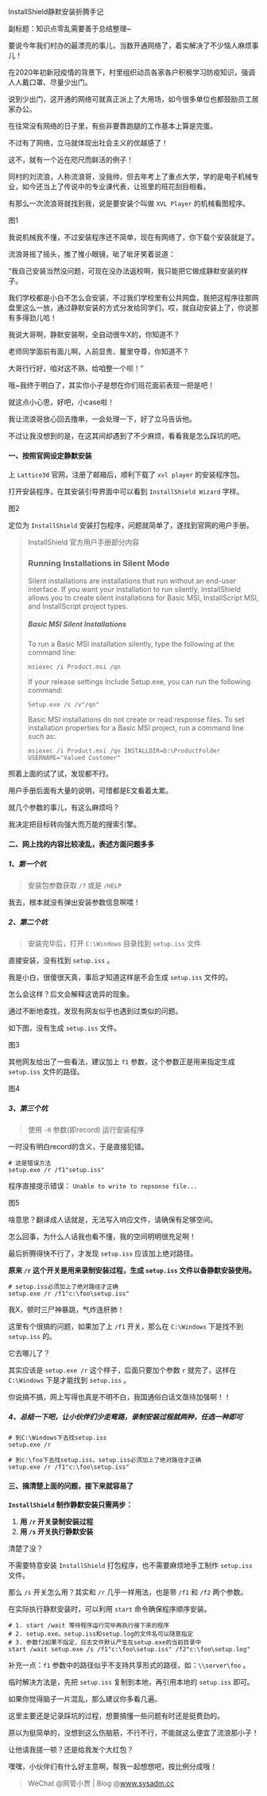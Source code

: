 InstallShield静默安装折腾手记

副标题：知识点零乱需要善于总结整理~



要说今年我们村办的最漂亮的事儿，当数开通网络了，着实解决了不少恼人麻烦事儿！

在2020年初新冠疫情的背景下，村里组织动员各家各户积极学习防疫知识，强调人人戴口罩、尽量少出门。

说到少出门，这开通的网络可就真正派上了大用场，如今很多单位也都鼓励员工居家办公。

在往常没有网络的日子里，有些非要靠跑腿的工作基本上算是完蛋。

不过有了网络，立马就体现出社会主义的优越感了！

这不，就有一个近在咫尺而鲜活的例子！



同村的刘流浪，人称流浪哥，没我帅，但去年考上了重点大学，学的是电子机械专业，如今还当上了传说中的专业课代表，让班里的班花刮目相看。

有那么一次流浪哥就找到我，说是要安装个叫做 `XVL Player` 的机械看图程序。

图1



我说机械我不懂，不过安装程序还不简单，现在有网络了，你下载个安装就是了。

流浪哥摇了摇头，推了推小眼镜，呲了呲牙笑着说道：

“我自己安装当然没问题，可现在没办法返校啊，我只能把它做成静默安装的样子。

我们学校都是小白不怎么会安装，不过我们学校里有公共网盘，我把这程序往那网盘里这么一放，通过静默安装的方式分发给同学们，哎，就自动安装上了，你说那有多得劲儿哈！

我说大哥啊，静默安装啊，全自动很牛X的，你知道不？

老师同学面前有面儿啊，人前显贵、鳌里夺尊，你知道不？

大哥行行好，咱对这不熟，给咱整一个呗！”

哦~我终于明白了，其实你小子是想在你们班花面前表现一把是吧！

就这点小心思，好吧，小case啦！

我让流浪哥放心回去撸串，一会处理一下，好了立马告诉他。

不过让我没想到的是，在这其间却遇到了不少麻烦，看看我是怎么踩坑的吧。



#### 一、按照官网设定静默安装

上 `Lattice3d` 官网，注册了邮箱后，顺利下载了 `xvl player` 的安装程序包。

打开安装程序，在其安装引导界面中可以看到 `InstallShield Wizard` 字样。

图2



定位为 `InstallShield` 安装打包程序，问题就简单了，遂找到官网的用户手册。

>InstallShield 官方用户手册部分内容
>
>### Running Installations in Silent Mode
>
>Silent installations are installations that run without an end-user interface. If you want your installation to run silently, InstallShield allows you to create silent installations for Basic MSI, InstallScript MSI, and InstallScript project types.
>
>##### Basic MSI Silent Installations
>
>To run a Basic MSI installation silently, type the following at the command line:
>
>`msiexec /i Product.msi /qn`
>
>If your release settings include Setup.exe, you can run the following command:
>
>`Setup.exe /s /v"/qn"`
>
>Basic MSI installations do not create or read response files. To set installation properties for a Basic MSI project, run a command line such as:
>
>`msiexec /i Product.msi /qn INSTALLDIR=D:\ProductFolder USERNAME="Valued Customer"`

照着上面的试了试，发现都不行。

用户手册后面有大量的说明，可惜都是E文看着太累。

就几个参数的事儿，有这么麻烦吗？

我决定把目标转向强大而万能的搜索引擎。





#### 二、网上找的内容比较凌乱，表述方面问题多多

##### 1、第一个坑

>  安装包参数获取 `/?` 或是 `/HELP`

我去，根本就没有弹出安装参数信息啊喂！



##### 2、第二个坑

> 安装完毕后，打开 `C:\Windows` 目录找到 `setup.iss` 文件

直接安装，没有找到 `setup.iss` 。

我是小白，很傻很天真，事后才知道这样是不会生成 `setup.iss` 文件的。

怎么会这样？后文会解释这诡异的现象。

通过不断地查找，发现有网友似乎也遇到过类似的问题。

如下图，没有生成 `setup.iss` 文件。

图3



其他网友给出了一些看法，建议加上 `f1` 参数，这个参数正是用来指定生成 `setup.iss` 文件的路径。

图4



##### 3、第三个坑

> 使用 `-R` 参数(即record) 运行安装程序

一时没有明白record的含义，于是直接犯错。

```shell
# 这是错误方法
setup.exe /r /f1"setup.iss"
```

程序直接提示错误： `Unable to write to repsonse file...`

图5



啥意思？翻译成人话就是，无法写入响应文件，请确保有足够空间。

怎么回事，为什么人话我也看不懂，我的空间明明很充足啊！





最后折腾得快不行了，才发现 `setup.iss` 应该加上绝对路径。

**原来 `/r` 这个开关是用来录制安装过程，生成 `setup.iss` 文件以备静默安装使用。**

```shell
# setup.iss必须加上了绝对路径才正确
setup.exe /r /f1"c:\foo\setup.iss"
```



我X，顿时三尸神暴跳，气炸连肝肺！

这里有个很搞的问题，如果加了上 `/f1` 开关，那么在 `C:\Windows` 下是找不到 `setup.iss` 的。

它去哪儿了？

其实应该是 `setup.exe /r` 这个样子，后面只要加个参数 `r` 就完了，这样在 `C:\Windows` 下是才能找到 `setup.iss` 。

你说搞不搞，网上写得也真是不明不白，我国通俗白话文亟待加强啊！！



##### 4、总结一下吧，让小伙伴们少走弯路，录制安装过程就两种，任选一种即可

```shell
# 到C:\Windows下去找setup.iss
setup.exe /r

# 到c:\foo下去找setup.iss，setup.iss必须加上了绝对路径才正确
setup.exe /r /f1"c:\foo\setup.iss"
```



#### 三、搞清楚上面的问题，接下来就容易了

**`InstallShield` 制作静默安装只需两步：**

1. **用 `/r` 开关录制安装过程**
2. **用 `/s` 开关执行静默安装**



清楚了没？

不需要特意安装 `InstallShield` 打包程序，也不需要麻烦地手工制作 `setup.iss` 文件。

那么 `/s` 开关怎么用？其实和 `/r` 几乎一样用法，也是带 `/f1` 和 `/f2` 两个参数。



在实际执行静默安装时，可以利用 `start` 命令确保程序顺序安装。

```shell
# 1. start /wait 等待程序运行完毕再执行接下来的程序
# 2. setup.exe、setup.iss和setup.log的文件名可以随意指定
# 3. 参数f2如果不指定，日志文件默认产生在setup.exe的当前目录中
start /wait setup.exe /s /f1"c:\foo\setup.iss" /f2"c:\foo\setup.log"
```

补充一点：`f1` 参数中的路径似乎不支持共享形式的路径，如：`\\server\foo` 。

临时解决方法是，先把 `setup.iss` 复制到本地，再引用本地的 `setup.iss` 即可。



如果你觉得脑子一片混乱，那么建议你多看几遍。

这里主要还是记录踩坑的过程，想要搞懂一些问题有时还是挺费劲的。

原以为挺简单的，没想到这么伤脑筋，不行不行，不能就这么便宜了流浪那小子！

让他请我搓一顿？还是给我发个大红包？

嘿嘿，小伙伴们有什么好主意啊，帮我一起想想吧，按比例分成哦！

> WeChat @网管小贾 | Blog @www.sysadm.cc

